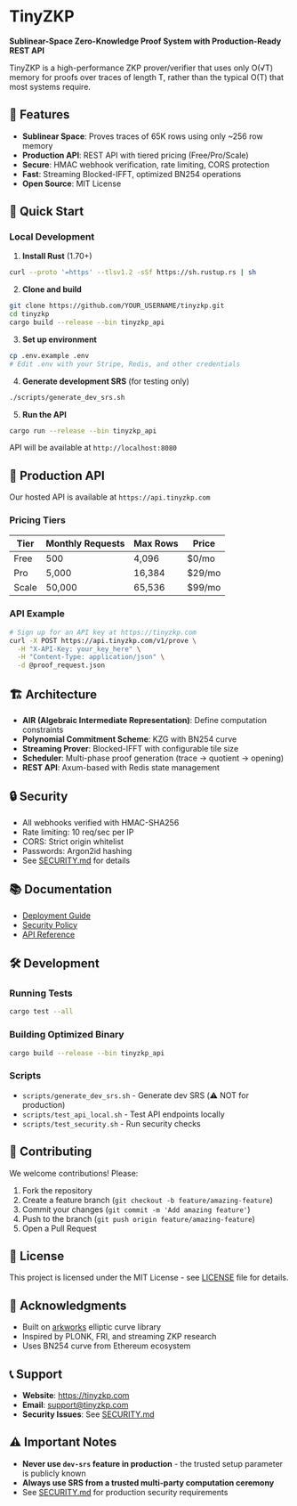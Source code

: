 # TinyZKP

**Sublinear-Space Zero-Knowledge Proof System with Production-Ready REST API**

TinyZKP is a high-performance ZKP prover/verifier that uses only O(√T) memory for proofs over traces of length T, rather than the typical O(T) that most systems require.

## 🌟 Features

- **Sublinear Space**: Proves traces of 65K rows using only ~256 row memory
- **Production API**: REST API with tiered pricing (Free/Pro/Scale)
- **Secure**: HMAC webhook verification, rate limiting, CORS protection
- **Fast**: Streaming Blocked-IFFT, optimized BN254 operations
- **Open Source**: MIT License

## 🚀 Quick Start

### Local Development

1. **Install Rust** (1.70+)
```bash
curl --proto '=https' --tlsv1.2 -sSf https://sh.rustup.rs | sh
```

2. **Clone and build**
```bash
git clone https://github.com/YOUR_USERNAME/tinyzkp.git
cd tinyzkp
cargo build --release --bin tinyzkp_api
```

3. **Set up environment**
```bash
cp .env.example .env
# Edit .env with your Stripe, Redis, and other credentials
```

4. **Generate development SRS** (for testing only)
```bash
./scripts/generate_dev_srs.sh
```

5. **Run the API**
```bash
cargo run --release --bin tinyzkp_api
```

API will be available at `http://localhost:8080`

## 📡 Production API

Our hosted API is available at `https://api.tinyzkp.com`

### Pricing Tiers

| Tier | Monthly Requests | Max Rows | Price |
|------|------------------|----------|-------|
| Free | 500 | 4,096 | $0/mo |
| Pro | 5,000 | 16,384 | $29/mo |
| Scale | 50,000 | 65,536 | $99/mo |

### API Example

```bash
# Sign up for an API key at https://tinyzkp.com
curl -X POST https://api.tinyzkp.com/v1/prove \
  -H "X-API-Key: your_key_here" \
  -H "Content-Type: application/json" \
  -d @proof_request.json
```

## 🏗️ Architecture

- **AIR (Algebraic Intermediate Representation)**: Define computation constraints
- **Polynomial Commitment Scheme**: KZG with BN254 curve
- **Streaming Prover**: Blocked-IFFT with configurable tile size
- **Scheduler**: Multi-phase proof generation (trace → quotient → opening)
- **REST API**: Axum-based with Redis state management

## 🔒 Security

- All webhooks verified with HMAC-SHA256
- Rate limiting: 10 req/sec per IP
- CORS: Strict origin whitelist
- Passwords: Argon2id hashing
- See [SECURITY.md](SECURITY.md) for details

## 📚 Documentation

- [Deployment Guide](DEPLOYMENT_CHECKLIST.md)
- [Security Policy](SECURITY.md)
- [API Reference](DEPLOYMENT.md)

## 🛠️ Development

### Running Tests
```bash
cargo test --all
```

### Building Optimized Binary
```bash
cargo build --release --bin tinyzkp_api
```

### Scripts
- `scripts/generate_dev_srs.sh` - Generate dev SRS (⚠️ NOT for production)
- `scripts/test_api_local.sh` - Test API endpoints locally
- `scripts/test_security.sh` - Run security checks

## 🤝 Contributing

We welcome contributions! Please:

1. Fork the repository
2. Create a feature branch (`git checkout -b feature/amazing-feature`)
3. Commit your changes (`git commit -m 'Add amazing feature'`)
4. Push to the branch (`git push origin feature/amazing-feature`)
5. Open a Pull Request

## 📜 License

This project is licensed under the MIT License - see [LICENSE](LICENSE) file for details.

## 🙏 Acknowledgments

- Built on [arkworks](https://github.com/arkworks-rs) elliptic curve library
- Inspired by PLONK, FRI, and streaming ZKP research
- Uses BN254 curve from Ethereum ecosystem

## 📞 Support

- **Website**: https://tinyzkp.com
- **Email**: support@tinyzkp.com
- **Security Issues**: See [SECURITY.md](SECURITY.md)

## ⚠️ Important Notes

- **Never use `dev-srs` feature in production** - the trusted setup parameter is publicly known
- **Always use SRS from a trusted multi-party computation ceremony**
- See [SECURITY.md](SECURITY.md) for production security requirements
